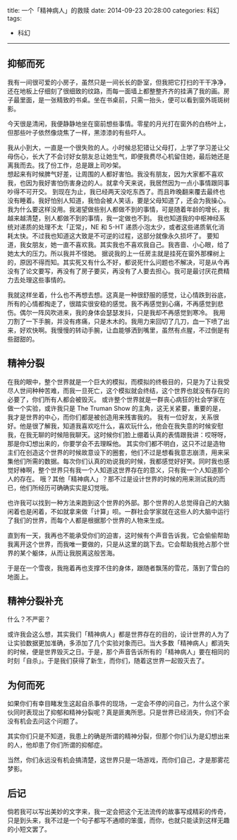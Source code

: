 title: 一个「精神病人」的救赎
date: 2014-09-23 20:28:00
categories: 科幻
tags:
- 科幻
---


## 抑郁而死

我有一间很可爱的小房子，虽然只是一间长长的卧室，但我把它打扫的干干净净，还在地板上仔细刻了很细致的纹路，而每一面墙上都整整齐齐的挂满了我的画。房子最里面，是一张精致的书桌。坐在书桌前，只需一抬头，便可以看到窗外斑斑树影。<!-- more -->

今天很是清闲，我便静静地坐在窗前想些事情。零星的月光打在窗外的白杨叶上，但那些叶子依然像烧焦了一样，黑漆漆的有些吓人。

我从小到大，一直是一个很失败的人。小时候总犯错让父母打，上学了学习差让父母伤心，长大了不会讨好女朋友总让她生气，即便我费尽心机留住她，最后她还是离我而去。找了份工作，总是跟上司吵架。  
想起来有时候脾气好差，让周围的人都好害怕。我没有朋友，因为大家都不喜欢我，也因为我好害怕伤害身边的人。就拿今天来说，我居然因为一点小事情跟同事吵得不可开交。
到现在为止，我已经两天没吃东西了。而且昨晚翻来覆去最终也没有睡着。我好怕别人知道，我怕会被人笑话，要是父母知道了，还会为我操心。我为什么要这样没用。我渴望做些别人都做不到的事情，可是随着年龄的增长，我越来越清楚，别人都做不到的事情，我一定做也不到。
我也知道我的中枢神经系统对递质的处理不太「正常」，NE 和 5-HT 递质小泡太少，或者这些递质氧化消耗太快。不过我也知道这大致是不可逆的过程，这部分就像永久损坏了。
要知道，我女朋友，她一直不喜欢我。其实我也不喜欢我自己。我吝啬、小心眼，给了她太大的压力。所以我并不怪她。
据说我的上一任房主就是挂死在窗外那棵树上的，原因不得而知。其实死又有什么不好，都说死什么问题也不解决，可是从今再没有了论文要写，再没有了房子要买，再没有了人要去担心。我可是最讨厌花费精力去处理这些事情的。

我就这样坐着，什么也不再想去想。这真是一种很舒服的感觉，让心情跌到谷底，所有的心情都掏走了，很踏实很安稳的感觉。我不再感觉到心痛，不再感觉到悲伤。偶尔一阵风吹进来，我的身体会瑟瑟发抖，只是我却不再感觉到寒冷。
我用刀割了一下手腕，并没有疼痛，只是木木的。我用力来回切了几刀，血一下喷了出来，好欢快啊。我慢慢的转动手腕，让血能够洒到嘴里，虽然有点腥，不过倒是有些甜甜的。



## 精神分裂

在我的眼中，整个世界就是一个巨大的模拟，而模拟的终极目的，只是为了让我受尽人世间种种苦难，而我一旦死亡，这个模拟就会终结，这个世界也就没有存在的必要了，你们所有人都会被毁灭。
或许整个世界就是一群丧心病狂的社会学家在做一个实验，或许我只是 The Truman Show 的主角，这无关紧要，重要的是，我才是世界的中心，而你们都是被创造用来残害我的。
我有一位好友，关系很好。他是很了解我，知道我喜欢吃什么，喜欢玩什么，他会在我失意的时候安慰我，在我无聊的时候陪我聊天。这时候你们脸上绷着认真的表情跟我讲：哎呀呀，那是你幻想出来的，你要学会不去理睬他。
其实你们都不明白，这只不过是造物主们在创造这个世界的时候故意设下的圈套，他们不过是想看我意志崩溃，用来采集他们所需的数据。每次你们认真的劝说我的时候，我都感觉好好笑。同时我也感觉好棒啊，整个世界只有我一个人知道这世界存在的意义，只有我一个人知道那个人的存在。
哦？其他「精神病人」？那不过是设计世界的时候的用来测试我的而已，他们所经历可确确实实是幻觉哦。

也许我可以找到一种方法来跑到这个世界的外部。那个世界的人总觉得自己的大脑闲着也是闲着，不如就拿来做「计算」呗。一群社会学家就在这些人的大脑中运行了我们的世界，而每个人都是根据那个世界的人物来生成。

直到有一天，我再也不能承受你们的迫害，这时候有个声音告诉我，它会偷偷帮助我离开这个世界，而我唯一要做的，只是从这里的跳下去。它会帮助我抢占那个世界的某个躯体，从而让我脱离这般苦海。

于是在一个雪夜，我拖着再也支撑不住的身体，跟随者飘荡的雪花，落到了雪白的地面上。



## 精神分裂补充

什么？不严密？

或许我会这么想，其实我们「精神病人」都是世界存在的目的，设计世界的人为了让实验数据更加准确，多添加了几个实验对象而已。当大多数「精神病人」都消失的时候，便是世界毁灭之日。于是，那个声音告诉所有的「精神病人」要在相同的时刻「自杀」。于是我们获得了新生，而你们，随着这世界一起毁灭去了。


## 为何而死

如果你们有幸目睹发生这起自杀事件的现场，一定会不停的问自己，为什么这个家伙同时表现出了抑郁和精神分裂呢？真是匪夷所思。只是世界已经消失，你们不会没有机会去问这个问题了。

其实你们只是不知道，我患上的确是所谓的精神分裂，但那个你们认为是幻想出来的人，他却患了你们所谓的抑郁症。

当然，你们永远没有机会搞清楚，这世界只是一场游戏，而你们自己，才是那雾花梦影。


## 后记

倘若我可以写出美妙的文字来，我一定会把这个无法流传的故事写成精彩的传奇，只是到头来，我不过是一个句子都写不通顺的笨蛋，而你，也就只能读到这样无趣的小短文罢了。
